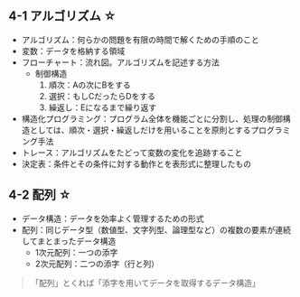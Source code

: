 ## 4-1 アルゴリズム ☆
- アルゴリズム：何らかの問題を有限の時間で解くための手順のこと
- 変数：データを格納する領域
- フローチャート：流れ図。アルゴリズムを記述する方法
  - 制御構造
    1. 順次：Aの次にBをする
    2. 選択：もしCだったらDをする
    4. 繰返し：Eになるまで繰り返す
- 構造化プログラミング：プログラム全体を機能ごとに分割し、処理の制御構造としては、順次・選択・繰返しだけを用いることを原則とするプログラミング手法
- トレース：アルゴリズムをたどって変数の変化を追跡すること
- 決定表：条件とその条件に対する動作とを表形式に整理したもの


## 4-2 配列 ☆
- データ構造：データを効率よく管理するための形式
- 配列：同じデータ型（数値型、文字列型、論理型など）の複数の要素が連続してまとまったデータ構造
  - 1次元配列：一つの添字
  - 2次元配列：二つの添字（行と列）

> 「配列」とくれば「添字を用いてデータを取得するデータ構造」
